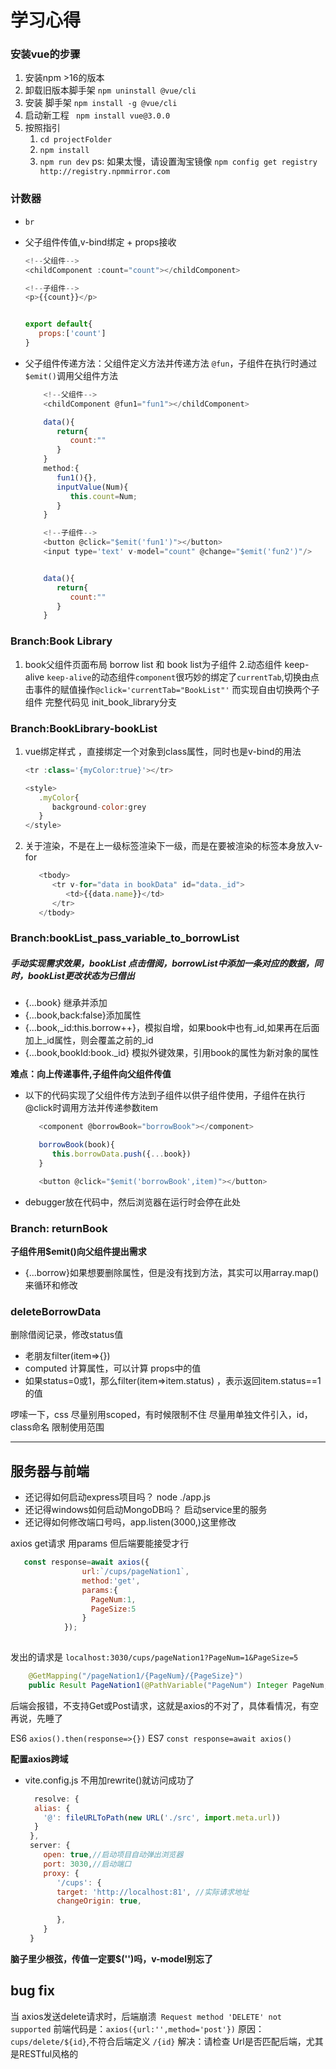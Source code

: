 # 学习心得

### 安装vue的步骤

1. 安装npm >16的版本
2. 卸载旧版本脚手架 `npm uninstall @vue/cli`
3. 安装 脚手架 `npm install -g @vue/cli`
4. 启动新工程 ` npm install vue@3.0.0`
5. 按照指引
   1. `cd projectFolder`
   2. `npm install`
   3. `npm run dev`
      ps: 如果太慢，请设置淘宝镜像 `npm config get registry http://registry.npmmirror.com`

### 计数器

* `br`
* 父子组件传值,v-bind绑定 + props接收

  ```javascript
  <!--父组件-->
  <childComponent :count="count"></childComponent>
  ```
  ```javascript
  <!--子组件-->
  <p>{{count}}</p>


  export default{
     props:['count']
  }

  ```
* 父子组件传递方法：父组件定义方法并传递方法 `@fun`，子组件在执行时通过 `$emit()`调用父组件方法

  ```javascript
      <!--父组件-->
      <childComponent @fun1="fun1"></childComponent>

      data(){
         return{
            count:""
         }
      }
      method:{
         fun1(){},
         inputValue(Num){
            this.count=Num;
         }
      }
  ```
  ```javascript
      <!--子组件-->
      <button @click="$emit('fun1')"></button>
      <input type='text' v-model="count" @change="$emit('fun2')"/>


      data(){
         return{
            count:""
         }
      }


  ```


### Branch:Book Library

1. book父组件页面布局
   borrow list 和 book list为子组件
2.动态组件 keep-alive 
`keep-alive`的动态组件`component`很巧妙的绑定了`currentTab`,切换由点击事件的赋值操作`@click='currentTab="BookList"'`
而实现自由切换两个子组件
完整代码见 init_book_library分支


### Branch:BookLibrary-bookList
1. vue绑定样式 ，直接绑定一个对象到class属性，同时也是v-bind的用法
   ```javascript
   <tr :class='{myColor:true}'></tr>

   <style>
      .myColor{
         background-color:grey
      }
   </style>
   ```
2. 关于渲染，不是在上一级标签渲染下一级，而是在要被渲染的标签本身放入v-for
   ```javascript
      <tbody>
         <tr v-for="data in bookData" id="data._id">
            <td>{{data.name}}</td>
         </tr>
      </tbody>
   
   ```



### Branch:bookList_pass_variable_to_borrowList
##### 手动实现需求效果，bookList 点击借阅，borrowList中添加一条对应的数据，同时，bookList更改状态为已借出

- {...book} 继承并添加
- {...book,back:false}添加属性
- {...book,_id:this.borrow++}，模拟自增，如果book中也有_id,如果再在后面加上_id属性，则会覆盖之前的_id
- {...book,bookId:book._id} 模拟外键效果，引用book的属性为新对象的属性
  
**难点：向上传递事件,子组件向父组件传值**
- 以下的代码实现了父组件传方法到子组件以供子组件使用，子组件在执行@click时调用方法并传递参数item
   ```javascript
      <component @borrowBook="borrowBook"></component>

      borrowBook(book){
         this.borrowData.push({...book})
      }
   ```
   ```javascript
      <button @click="$emit('borrowBook',item)"></button>
   ```
- debugger放在代码中，然后浏览器在运行时会停在此处



### Branch: returnBook
**子组件用$emit()向父组件提出需求**
- {...borrow}如果想要删除属性，但是没有找到方法，其实可以用array.map()来循环和修改


### deleteBorrowData
删除借阅记录，修改status值
- 老朋友filter(item=>{})
- computed 计算属性，可以计算 props中的值
- 如果status=0或1，那么filter(item=>item.status) ，表示返回item.status==1的值


啰嗦一下，css
尽量别用scoped，有时候限制不住
尽量用单独文件引入，id，class命名 限制使用范围



---

## 服务器与前端

- 还记得如何启动express项目吗？ node ./app.js
- 还记得windows如何启动MongoDB吗？ 启动service里的服务
- 还记得如何修改端口号吗，app.listen(3000,)这里修改
  
axios get请求 用params 但后端要能接受才行
```javascript
   const response=await axios({
                url:`/cups/pageNation1`,
                method:'get',
                params:{
                  PageNum:1,
                  PageSize:5
                }
            });
         
```
发出的请求是 `localhost:3030/cups/pageNation1?PageNum=1&PageSize=5`

```java
    @GetMapping("/pageNation1/{PageNum}/{PageSize}")
    public Result PageNation1(@PathVariable("PageNum") Integer PageNum,@PathVariable("PageSize") Integer PageSize){}
```
后端会报错，不支持Get或Post请求，这就是axios的不对了，具体看情况，有空再说，先睡了



ES6 `axios().then(response=>{})`
ES7 `const response=await axios()`

**配置axios跨域**
- vite.config.js 不用加rewrite()就访问成功了
  ```javascript
    resolve: {
    alias: {
      '@': fileURLToPath(new URL('./src', import.meta.url))
    }
   },
   server: {
      open: true,//启动项目自动弹出浏览器
      port: 3030,//启动端口
      proxy: {
         '/cups': {
         target: 'http://localhost:81',	//实际请求地址
         changeOrigin: true,
         
         },
      }
   }
  
  ```

**脑子里少根弦，传值一定要$('')吗，v-model别忘了**




## bug fix
当 axios发送delete请求时，后端崩溃` Request method 'DELETE' not supported`
前端代码是：`axios({url:'',method='post'})`
原因：`cups/delete/${id}`,不符合后端定义 `/{id}`
解决：请检查 Url是否匹配后端，尤其是RESTful风格的
